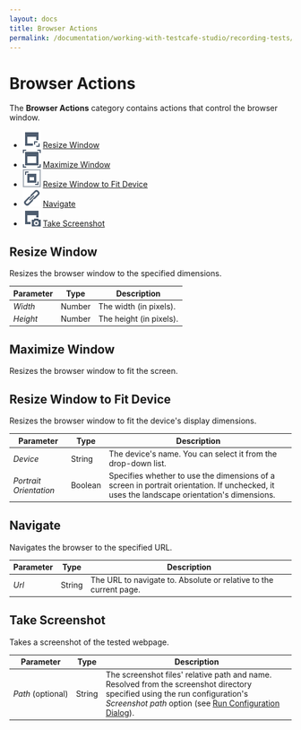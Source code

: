 ```yaml
---
layout: docs
title: Browser Actions
permalink: /documentation/working-with-testcafe-studio/recording-tests/test-actions/browser-actions.html
---
```

# Browser Actions

The **Browser Actions** category contains actions that control the browser window.

* ![Action icon](../../../../images/actions/action-resize-window-icon.svg) [Resize Window](#resize-window)
* ![Action icon](../../../../images/actions/action-maximize-window-icon.svg) [Maximize Window](#maximize-window)
* ![Action icon](../../../../images/actions/action-resize-window-to-fit-device-icon.svg) [Resize Window to Fit Device](#resize-window-to-fit-device)
* ![Action icon](../../../../images/actions/action-navigate-to-icon.svg) [Navigate](#navigate)
* ![Action icon](../../../../images/actions/action-take-screenshot-icon.svg) [Take Screenshot](#take-screenshot)

## Resize Window

Resizes the browser window to the specified dimensions.

Parameter | Type  | Description
--------- | ----- | -------------
*Width*  | Number | The width (in pixels).
*Height* | Number | The height (in pixels).

## Maximize Window

Resizes the browser window to fit the screen.

## Resize Window to Fit Device

Resizes the browser window to fit the device's display dimensions.

Parameter | Type  | Description
--------- | ----- | -------------
*Device* | String | The device's name. You can select it from the drop-down list.
*Portrait Orientation* | Boolean | Specifies whether to use the dimensions of a screen in portrait orientation. If unchecked, it uses the landscape orientation's dimensions.

## Navigate

Navigates the browser to the specified URL.

Parameter | Type  | Description
--------- | ----- | -------------
*Url* | String | The URL to navigate to. Absolute or relative to the current page.

## Take Screenshot

Takes a screenshot of the tested webpage.

Parameter | Type  | Description
--------- | ----- | -------------
*Path*&nbsp;(optional) | String | The screenshot files' relative path and name. Resolved from the screenshot directory specified using the run configuration's *Screenshot path* option (see [Run Configuration Dialog](../../../user-interface/run-configurations-dialog.md)).
